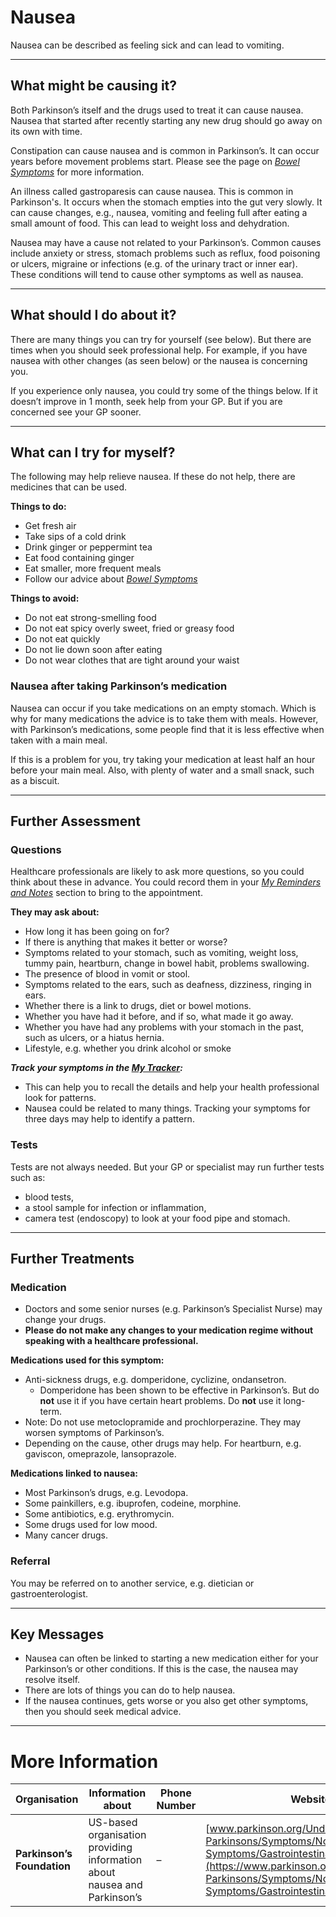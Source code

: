 # Nausea
Nausea can be described as feeling sick and can lead to vomiting.

---

## What might be causing it?
Both Parkinson’s itself and the drugs used to treat it can cause nausea. Nausea that started after recently starting any new drug should go away on its own with time. 
 
Constipation can cause nausea and is common in Parkinson’s. It can occur years before movement problems start. Please see the page on <a href="/learn/managing-symptoms/bowels" class="internal-link">_Bowel Symptoms_</a> for more information. 
 
An illness called gastroparesis can cause nausea. This is common in Parkinson's. It occurs when the stomach empties into the gut very slowly. It can cause changes, e.g., nausea, vomiting and feeling full after eating a small amount of food. This can lead to weight loss and dehydration. 
 
Nausea may have a cause not related to your Parkinson’s. Common causes include anxiety or stress, stomach problems such as reflux, food poisoning or ulcers, migraine or infections (e.g. of the urinary tract or inner ear). These conditions will tend to cause other symptoms as well as nausea.

---

## What should I do about it?
There are many things you can try for yourself (see below). But there are times when you should seek professional help. For example, if you have nausea with other changes (as seen below) or the nausea is concerning you. 
 
If you experience only nausea, you could try some of the things below. If it doesn’t improve in 1 month, seek help from your GP. But if you are concerned see your GP sooner. 

---

## What can I try for myself?
The following may help relieve nausea. If these do not help, there are medicines that can be used. 

**Things to do:**
- Get fresh air
- Take sips of a cold drink
- Drink ginger or peppermint tea
- Eat food containing ginger
- Eat smaller, more frequent meals
- Follow our advice about <a href="/learn/managing-symptoms/bowels" class="internal-link">_Bowel Symptoms_</a>

**Things to avoid:**
- Do not eat strong-smelling food
- Do not eat spicy overly sweet, fried or greasy food
- Do not eat quickly
- Do not lie down soon after eating
- Do not wear clothes that are tight around your waist 

### Nausea after taking Parkinson’s medication
Nausea can occur if you take medications on an empty stomach. Which is why for many medications the advice is to take them with meals. However, with Parkinson’s medications, some people find that it is less effective when taken with a main meal. 

If this is a problem for you, try taking your medication at least half an hour before your main meal. Also, with plenty of water and a small snack, such as a biscuit. 

---

## Further Assessment

### Questions
Healthcare professionals are likely to ask more questions, so you could think about these in advance. You could record them in your <a href="/learn/my-reminders-and-notes" class="internal-link">_My Reminders and Notes_</a> section to bring to the appointment.

**They may ask about:**
- How long it has been going on for?
- If there is anything that makes it better or worse?
- Symptoms related to your stomach, such as vomiting, weight loss, tummy pain, heartburn, change in bowel habit, problems swallowing.
- The presence of blood in vomit or stool.
- Symptoms related to the ears, such as deafness, dizziness, ringing in ears.
- Whether there is a link to drugs, diet or bowel motions.
- Whether you have had it before, and if so, what made it go away.
- Whether you have had any problems with your stomach in the past, such as ulcers, or a hiatus hernia.
- Lifestyle, e.g. whether you drink alcohol or smoke 

_**Track your symptoms in the <a href="/learn/my-tracker" class="internal-link">My Tracker</a>:**_
- This can help you to recall the details and help your health professional look for patterns.
- Nausea could be related to many things. Tracking your symptoms for three days may help to identify a pattern.
  
### Tests
Tests are not always needed. But your GP or specialist may run further tests such as:
- blood tests,
- a stool sample for infection or inflammation,
- camera test (endoscopy) to look at your food pipe and stomach. 

---

## Further Treatments

### Medication
- Doctors and some senior nurses (e.g. Parkinson’s Specialist Nurse) may change your drugs.
- **Please do not make any changes to your medication regime without speaking with a healthcare professional.**

**Medications used for this symptom:**
- Anti-sickness drugs, e.g. domperidone, cyclizine, ondansetron.
  - Domperidone has been shown to be effective in Parkinson’s. But do **not** use it if you have certain heart problems. Do **not** use it long-term.
- Note: Do not use metoclopramide and prochlorperazine. They may worsen symptoms of Parkinson’s.
- Depending on the cause, other drugs may help. For heartburn, e.g. gaviscon, omeprazole, lansoprazole. 

**Medications linked to nausea:**
- Most Parkinson’s drugs, e.g. Levodopa.
- Some painkillers, e.g. ibuprofen, codeine, morphine.
- Some antibiotics, e.g. erythromycin.
- Some drugs used for low mood.
- Many cancer drugs. 

### Referral
You may be referred on to another service, e.g. dietician or gastroenterologist.

---

## Key Messages
- Nausea can often be linked to starting a new medication either for your Parkinson’s or other conditions. If this is the case, the nausea may resolve itself.
- There are lots of things you can do to help nausea.
- If the nausea continues, gets worse or you also get other symptoms, then you should seek medical advice. 

---

# More Information

| Organisation | Information about | Phone Number | Website |
|--------------|-------------------|--------------|---------|
| **Parkinson’s Foundation** | US-based organisation providing information about nausea and Parkinson’s | – | [www.parkinson.org/Understanding-Parkinsons/Symptoms/Non-Movement-Symptoms/Gastrointestinal-Issues](https://www.parkinson.org/Understanding-Parkinsons/Symptoms/Non-Movement-Symptoms/Gastrointestinal-Issues) |
```

